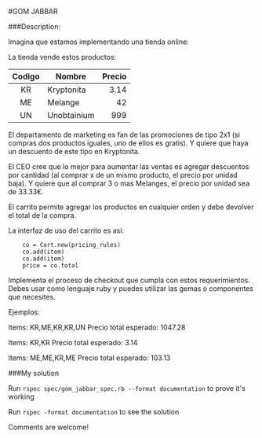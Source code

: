 #GOM JABBAR

###Description:

Imagina que estamos implementando una tienda online:

La tienda vende estos productos:

| Codigo | Nombre       | Precio  |
|:------:|--------------|--------:|
| KR     | Kryptonita   | 3.14    |
| ME     | Melange      | 42      |
| UN     | Unobtainium  | 999     |

El departamento de marketing es fan de las promociones de tipo 2x1 (si compras dos productos iguales, uno de ellos es gratis). Y quiere que haya un descuento de este tipo en Kryptonita.

El CEO cree que lo mejor para aumentar las ventas es agregar descuentos por cantidad (al comprar x de un mismo producto, el precio por unidad baja). Y quiere que al comprar 3 o mas Melanges, el precio por unidad sea de 33.33€.

El carrito permite agregar los productos en cualquier orden y debe devolver el total de la compra.

La interfaz de uso del carrito es asi:
```
    co = Cart.new(pricing_rules)
    co.add(item)
    co.add(item)
    price = co.total
```
Implementa el proceso de checkout que cumpla con estos requerimientos.
Debes usar como lenguaje ruby y puedes utilizar las gemas o componentes que
necesites.

Ejemplos:

Items: KR,ME,KR,KR,UN Precio total esperado: 1047.28

Items: KR,KR Precio total esperado: 3.14

Items: ME,ME,KR,ME Precio total esperado: 103.13

###My solution

Run `rspec spec/gom_jabbar_spec.rb --format documentation` to prove it's working

Run `rspec -format documentation` to see the solution

Comments are welcome!
